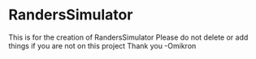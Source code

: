 RandersSimulator
================
This is for the creation of RandersSimulator
Please do not delete or add things if you are not on this project
Thank you
-Omikron
